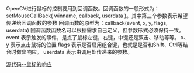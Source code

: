 OpenCV进行鼠标的控制要用到回调函数。回调函数的一般形式为：
setMouseCallBack( winname, callback, userdata )。其中第三个参数表示希望传递给回调函数的参数
回调函数的原型为：callback(event, x, y, flags,  userdata)
回调函数函数名可以根据需求自己定义，但参数形式必须保持一致。
event 表示触发的事件，是点了鼠标左键，右键，中键还是双击、移动等等。
x、y 表示点击鼠标的位置
flags 表示是否启用组合键，也就是是否和Shift、Ctrl等结合时做出响应。
userdata 表示由调用处传递来的参数。

[源代码--鼠标的响应](../assets/Source/OpenCV/03-mouse.cpp)           